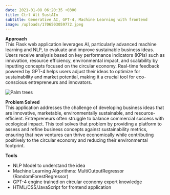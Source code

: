 ```yaml
---
date: 2021-01-08 06:20:35 +0300
title: Ctrl Alt SustAIn
subtitle: Generative AI, GPT-4, Machine Learning with frontend
image: /uploads/1706503059772.jpeg
---
```

**Approach**<br>This Flask web application leverages AI, particularly advanced machine learning and NLP, to evaluate and improve sustainable business ideas. Users receive analysis based on key performance indicators (KPIs) such as innovation, resource efficiency, environmental impact, and scalability by inputting concepts focused on the circular economy. Real-time feedback powered by GPT-4 helps users adjust their ideas to optimize for sustainability and market potential, making it a crucial tool for eco-conscious entrepreneurs and innovators.

![Palm trees](/uploads/2.png)

**Problem Solved**<br>This application addresses the challenge of developing business ideas that are innovative, marketable, environmentally sustainable, and resource-efficient. Entrepreneurs often struggle to balance commercial success with ecological impact. This tool solves that problem by providing a platform to assess and refine business concepts against sustainability metrics, ensuring that new ventures can thrive economically while contributing positively to the circular economy and reducing their environmental footprint.



**Tools**

* NLP Model to understand the idea
* Machine Learning Algorithms: MultiOutputRegressor (RandomForestRegressor)
* GPT-4 engine trained on circular economy expert knowledge
* HTML/CSS/JavaScript for frontend application